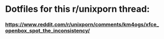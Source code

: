 # Dotfiles for this r/unixporn thread:
### https://www.reddit.com/r/unixporn/comments/km4ogs/xfce_openbox_spot_the_inconsistency/

